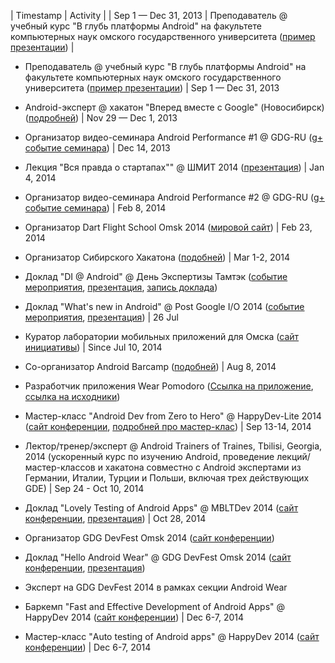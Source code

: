| Timestamp | Activity |
| Sep 1 — Dec 31, 2013 | Преподаватель @ учебный курс "В глубь платформы Android" на факультете компьютерных наук омского государственного университета ([пример презентации](https://speakerdeck.com/alexkorovyansky/dive-into-android-osnovy-intierfieisa-pol-zovatielia)) |

* Преподаватель @ учебный курс "В глубь платформы Android" на факультете компьютерных наук омского государственного университета ([пример презентации](https://speakerdeck.com/alexkorovyansky/dive-into-android-osnovy-intierfieisa-pol-zovatielia)) | Sep 1 — Dec 31, 2013

* Android-эксперт @ хакатон "Вперед вместе с Google" (Новосибирск) ([подробней](http://habrahabr.ru/company/google/blog/202672/)) | Nov 29 — Dec 1, 2013

* Организатор видео-семинара Android Performance #1 @ GDG-RU ([g+ событие семинара](https://plus.google.com/events/cpqccs0rlcrt7r0hr5to3h3q6ak)) | Dec 14, 2013

* Лекция "Вся правда о стартапах"" @ ШМИТ 2014 ([презентация](https://speakerdeck.com/alexkorovyansky/vsia-pravda-o-startapakh)) | Jan 4, 2014

* Организатор видео-семинара Android Performance #2 @ GDG-RU ([g+ событие семинара](https://plus.google.com/events/cj0706u10bkk9alvvpvouo1ier8)) | Feb 8, 2014

* Организатор Dart Flight School Omsk 2014 ([мировой сайт](https://www.dartlang.org/events/2014/flight-school/)) | Feb 23, 2014

* Организатор Сибирского Хакатона ([подобней](http://habrahabr.ru/company/google/blog/214053/)) | Mar 1-2, 2014

* Доклад "DI @ Android" @ День Экспертизы Тамтэк ([событие мероприятия](http://vk.com/thumbtack_expert_day), [презентация](https://speakerdeck.com/AlexKorovyansky/di-at-android), [запись доклада](http://youtu.be/tPs1e3dQ6FU))

* Доклад "What's new in Android" @ Post Google I/O 2014 ([событие мероприятия](https://plus.google.com/events/cbchfi6lj8cuk06vvns2csa66v4), [презентация](https://speakerdeck.com/alexkorovyansky/whats-new-in-android)) | 26 Jul

* Куратор лаборатории мобильных приложений для Омска  ([сайт инициативы](http://apps4omsk.ru)) | Since Jul 10, 2014

* Со-организатор Android Barcamp ([подобней](https://plus.google.com/events/coorccja0rmvlbho42vjnm3cu9k)) | Aug 8, 2014

* Разработчик приложения Wear Pomodoro ([Ссылка на приложение](https://play.google.com/store/apps/details?id=com.alexkorovyansky.wearpomodoro&hl=en), [ссылка на исходники](https://github.com/AlexKorovyansky/WearPomodoro))

* Мастер-класс "Android Dev from Zero to Hero" @ HappyDev-Lite 2014 ([сайт конференции](http://happydev-lite.ru), [подробней про мастер-клас](https://github.com/AlexKorovyansky/happydev-master-class)) | Sep 13-14, 2014

* Лектор/тренер/эксперт @ Android Trainers of Traines, Tbilisi, Georgia, 2014 (ускоренный курс по изучению Android, проведение лекций/мастер-классов и хакатона совместно с Android экспертами из Германии, Италии, Турции и Польши, включая трех действующих GDE) | Sep 24 - Oct 10, 2014

* Доклад "Lovely Testing of Android Apps" @ MBLTDev 2014 ([сайт конференции](http://mbltdev.ru/), [презентация](https://speakerdeck.com/alexkorovyansky/lovely-testing-of-android-apps)) | Oct 28, 2014

* Организатор GDG DevFest Omsk 2014 ([сайт конференции](http://gdg-devfest-omsk.org))

* Доклад "Hello Android Wear" @ GDG DevFest Omsk 2014 ([сайт конференции](http://gdg-devfest-omsk.org), [презентация](WIP))

* Эксперт на GDG DevFest 2014 в рамках секции Android Wear

* Баркемп "Fast and Effective Development of Android Apps" @ HappyDev 2014 ([сайт конференции](http://happydev.ru)) | Dec 6-7, 2014

* Мастер-класс "Auto testing of Android apps" @ HappyDev 2014 ([сайт конференции](http://happydev.ru)) | Dec 6-7, 2014
